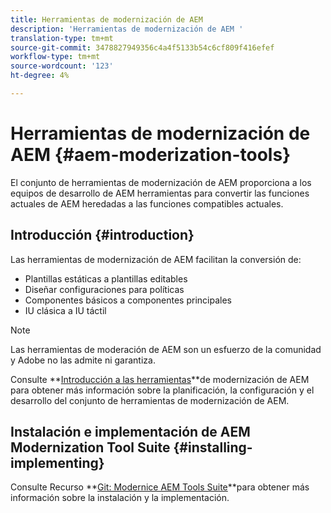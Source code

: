 ```yaml
---
title: Herramientas de modernización de AEM
description: 'Herramientas de modernización de AEM '
translation-type: tm+mt
source-git-commit: 3478827949356c4a4f5133b54c6cf809f416efef
workflow-type: tm+mt
source-wordcount: '123'
ht-degree: 4%

---
```



# Herramientas de modernización de AEM {#aem-moderization-tools}

El conjunto de herramientas de modernización de AEM proporciona a los equipos de desarrollo de AEM herramientas para convertir las funciones actuales de AEM heredadas a las funciones compatibles actuales.


## Introducción {#introduction}

Las herramientas de modernización de AEM facilitan la conversión de:

* Plantillas estáticas a plantillas editables
* Diseñar configuraciones para políticas
* Componentes básicos a componentes principales
* IU clásica a IU táctil

>[!NOTE]
>Las herramientas de moderación de AEM son un esfuerzo de la comunidad y Adobe no las admite ni garantiza.

Consulte **[Introducción a las herramientas](https://opensource.adobe.com/aem-modernize-tools/)**de modernización de AEM para obtener más información sobre la planificación, la configuración y el desarrollo del conjunto de herramientas de modernización de AEM.

## Instalación e implementación de AEM Modernization Tool Suite {#installing-implementing}

Consulte Recurso **[Git: Modernice AEM Tools Suite](https://github.com/adobe/aem-modernize-tools)**para obtener más información sobre la instalación y la implementación.


